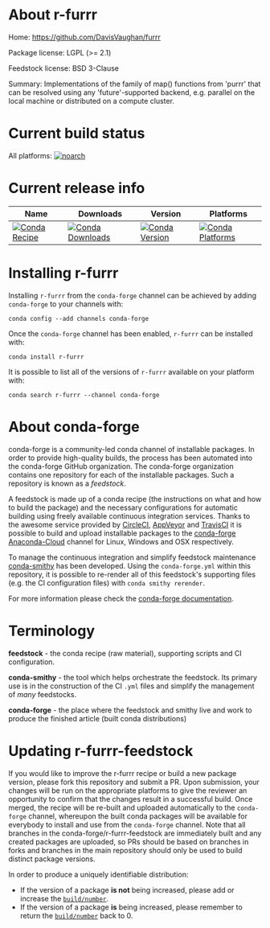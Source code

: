 About r-furrr
=============

Home: https://github.com/DavisVaughan/furrr

Package license: LGPL (>= 2.1)

Feedstock license: BSD 3-Clause

Summary: Implementations of the family of map() functions from 'purrr' that can be resolved using any 'future'-supported backend, e.g. parallel on the local machine or distributed on a compute cluster.



Current build status
====================

All platforms:
[![noarch](https://img.shields.io/circleci/project/github/conda-forge/r-furrr-feedstock/master.svg?label=noarch)](https://circleci.com/gh/conda-forge/r-furrr-feedstock)

Current release info
====================

| Name | Downloads | Version | Platforms |
| --- | --- | --- | --- |
| [![Conda Recipe](https://img.shields.io/badge/recipe-r--furrr-green.svg)](https://anaconda.org/conda-forge/r-furrr) | [![Conda Downloads](https://img.shields.io/conda/dn/conda-forge/r-furrr.svg)](https://anaconda.org/conda-forge/r-furrr) | [![Conda Version](https://img.shields.io/conda/vn/conda-forge/r-furrr.svg)](https://anaconda.org/conda-forge/r-furrr) | [![Conda Platforms](https://img.shields.io/conda/pn/conda-forge/r-furrr.svg)](https://anaconda.org/conda-forge/r-furrr) |

Installing r-furrr
==================

Installing `r-furrr` from the `conda-forge` channel can be achieved by adding `conda-forge` to your channels with:

```
conda config --add channels conda-forge
```

Once the `conda-forge` channel has been enabled, `r-furrr` can be installed with:

```
conda install r-furrr
```

It is possible to list all of the versions of `r-furrr` available on your platform with:

```
conda search r-furrr --channel conda-forge
```


About conda-forge
=================

conda-forge is a community-led conda channel of installable packages.
In order to provide high-quality builds, the process has been automated into the
conda-forge GitHub organization. The conda-forge organization contains one repository
for each of the installable packages. Such a repository is known as a *feedstock*.

A feedstock is made up of a conda recipe (the instructions on what and how to build
the package) and the necessary configurations for automatic building using freely
available continuous integration services. Thanks to the awesome service provided by
[CircleCI](https://circleci.com/), [AppVeyor](https://www.appveyor.com/)
and [TravisCI](https://travis-ci.org/) it is possible to build and upload installable
packages to the [conda-forge](https://anaconda.org/conda-forge)
[Anaconda-Cloud](https://anaconda.org/) channel for Linux, Windows and OSX respectively.

To manage the continuous integration and simplify feedstock maintenance
[conda-smithy](https://github.com/conda-forge/conda-smithy) has been developed.
Using the ``conda-forge.yml`` within this repository, it is possible to re-render all of
this feedstock's supporting files (e.g. the CI configuration files) with ``conda smithy rerender``.

For more information please check the [conda-forge documentation](https://conda-forge.org/docs/).

Terminology
===========

**feedstock** - the conda recipe (raw material), supporting scripts and CI configuration.

**conda-smithy** - the tool which helps orchestrate the feedstock.
                   Its primary use is in the construction of the CI ``.yml`` files
                   and simplify the management of *many* feedstocks.

**conda-forge** - the place where the feedstock and smithy live and work to
                  produce the finished article (built conda distributions)


Updating r-furrr-feedstock
==========================

If you would like to improve the r-furrr recipe or build a new
package version, please fork this repository and submit a PR. Upon submission,
your changes will be run on the appropriate platforms to give the reviewer an
opportunity to confirm that the changes result in a successful build. Once
merged, the recipe will be re-built and uploaded automatically to the
`conda-forge` channel, whereupon the built conda packages will be available for
everybody to install and use from the `conda-forge` channel.
Note that all branches in the conda-forge/r-furrr-feedstock are
immediately built and any created packages are uploaded, so PRs should be based
on branches in forks and branches in the main repository should only be used to
build distinct package versions.

In order to produce a uniquely identifiable distribution:
 * If the version of a package **is not** being increased, please add or increase
   the [``build/number``](https://conda.io/docs/user-guide/tasks/build-packages/define-metadata.html#build-number-and-string).
 * If the version of a package **is** being increased, please remember to return
   the [``build/number``](https://conda.io/docs/user-guide/tasks/build-packages/define-metadata.html#build-number-and-string)
   back to 0.
